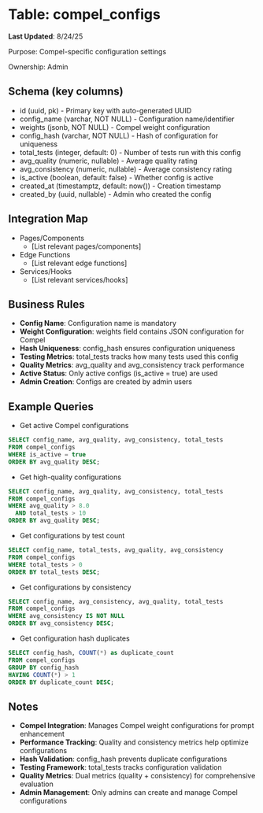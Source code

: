 # Table: compel_configs

**Last Updated**: 8/24/25

Purpose: Compel-specific configuration settings

Ownership: Admin

## Schema (key columns)
- id (uuid, pk) - Primary key with auto-generated UUID
- config_name (varchar, NOT NULL) - Configuration name/identifier
- weights (jsonb, NOT NULL) - Compel weight configuration
- config_hash (varchar, NOT NULL) - Hash of configuration for uniqueness
- total_tests (integer, default: 0) - Number of tests run with this config
- avg_quality (numeric, nullable) - Average quality rating
- avg_consistency (numeric, nullable) - Average consistency rating
- is_active (boolean, default: false) - Whether config is active
- created_at (timestamptz, default: now()) - Creation timestamp
- created_by (uuid, nullable) - Admin who created the config

## Integration Map
- Pages/Components
  - [List relevant pages/components]
- Edge Functions
  - [List relevant edge functions]
- Services/Hooks
  - [List relevant services/hooks]

## Business Rules
- **Config Name**: Configuration name is mandatory
- **Weight Configuration**: weights field contains JSON configuration for Compel
- **Hash Uniqueness**: config_hash ensures configuration uniqueness
- **Testing Metrics**: total_tests tracks how many tests used this config
- **Quality Metrics**: avg_quality and avg_consistency track performance
- **Active Status**: Only active configs (is_active = true) are used
- **Admin Creation**: Configs are created by admin users

## Example Queries
- Get active Compel configurations
```sql
SELECT config_name, avg_quality, avg_consistency, total_tests
FROM compel_configs 
WHERE is_active = true
ORDER BY avg_quality DESC;
```

- Get high-quality configurations
```sql
SELECT config_name, avg_quality, avg_consistency, total_tests
FROM compel_configs 
WHERE avg_quality > 8.0 
  AND total_tests > 10
ORDER BY avg_quality DESC;
```

- Get configurations by test count
```sql
SELECT config_name, total_tests, avg_quality, avg_consistency
FROM compel_configs 
WHERE total_tests > 0
ORDER BY total_tests DESC;
```

- Get configurations by consistency
```sql
SELECT config_name, avg_consistency, avg_quality, total_tests
FROM compel_configs 
WHERE avg_consistency IS NOT NULL
ORDER BY avg_consistency DESC;
```

- Get configuration hash duplicates
```sql
SELECT config_hash, COUNT(*) as duplicate_count
FROM compel_configs 
GROUP BY config_hash
HAVING COUNT(*) > 1
ORDER BY duplicate_count DESC;
```

## Notes
- **Compel Integration**: Manages Compel weight configurations for prompt enhancement
- **Performance Tracking**: Quality and consistency metrics help optimize configurations
- **Hash Validation**: config_hash prevents duplicate configurations
- **Testing Framework**: total_tests tracks configuration validation
- **Quality Metrics**: Dual metrics (quality + consistency) for comprehensive evaluation
- **Admin Management**: Only admins can create and manage Compel configurations
